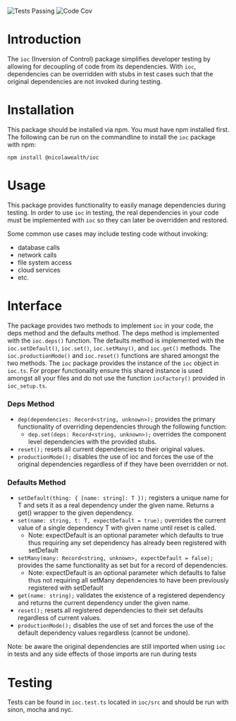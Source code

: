 ![Tests Passing](https://github.com/NicolaWealth/ioc/actions/workflows/autoTestMainBadge.yml/badge.svg)
![Code Cov](https://img.shields.io/badge/dynamic/json?url=https%3A%2F%2Fgithub.com%2Fnicolawealth%2Fioc%2Fraw%2Fmain%2Fcodecov/badge.json&query=%24.message&label=Code%20Coverage&color=%24.color)

# Introduction
The `ioc` (Inversion of Control) package simplifies developer testing by allowing for decoupling of code from its dependencies. With `ioc`, dependencies can be overridden with stubs in test cases such that the original dependencies are not invoked during testing.

# Installation
This package should be installed via npm. You must have npm installed first. The following can be run on the commandline to install the `ioc` package with npm:

`npm install @nicolawealth/ioc`

# Usage
This package provides functionality to easily manage dependencies during testing. In order to use `ioc` in testing, the real dependencies in your code must be implemented with `ioc` so they can later be overridden and restored. 

Some common use cases may include testing code without invoking:
- database calls
- network calls
- file system access
- cloud services
- etc.

# Interface
The package provides two methods to implement `ioc` in your code, the deps method and the defaults method. The deps method is implemented with the `ioc.deps()` function. 
The defaults method is implemented with the `ioc.setDefault()`, `ioc.set()`, `ioc.setMany()`, and `ioc.get()` methods. The `ioc.productionMode()` and `ioc.reset()` functions are shared amongst the two methods. 
The `ioc` package provides the instance of the `ioc` object in `ioc.ts`. For proper functionality ensure this shared instance is used amongst all your files and do not use the function `iocFactory()` provided in `ioc_setup.ts`.

### Deps Method
- `dep(dependencies: Record<string, unknown>);` provides the primary functionality of overriding dependencies through the following function:
  * `dep.set(deps: Record<string, unknown>);` overrides the component level dependencies with the provided stubs.
- `reset();` resets all current dependencies to their original values.
- `productionMode();` disables the use of ioc and forces the use of the original dependencies regardless of if they have been overridden or not.

### Defaults Method
- `setDefault(thing: { [name: string]: T });` registers a unique name for T and sets it as a real dependency under the given name. Returns a get() wrapper to the given dependency. 
- `set(name: string, t: T, expectDefault = true);` overrides the current value of a single dependency T with given name until reset is called.
  * Note: expectDefault is an optional parameter which defaults to true thus requiring any set dependency has already been registered with setDefault
- `setMany(many: Record<string, unknown>, expectDefault = false);` provides the same functionality as set but for a record of dependencies.
  * Note: expectDefault is an optional parameter which defaults to false thus not requiring all setMany dependencies to have been previously registered with setDefault
- `get(name: string);` validates the existence of a registered dependency and returns the current dependency under the given name.
- `reset();` resets all registered dependencies to their set defaults regardless of current values.
- `productionMode();` disables the use of set and forces the use of the default dependency values regardless (cannot be undone).

Note: be aware the original dependencies are still imported when using `ioc` in tests and any side effects of those imports are run during tests

# Testing
Tests can be found in `ioc.test.ts` located in `ioc/src` and should be run with sinon, mocha and nyc.



